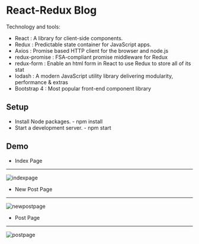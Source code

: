# React-Redux Blog

Technology and tools:

 * React : A library for client-side components.
 * Redux : Predictable state container for JavaScript apps.
 * Axios : Promise based HTTP client for the browser and node.js
 * redux-promise : FSA-compliant promise middleware for Redux
 * redux-form : Enable an html form in React to use Redux to store all of its stat
 * lodash : A modern JavaScript utility library delivering modularity, performance & extras
 * Bootstrap 4 :	Most popular front-end component library
 
 ## Setup
 
 * Install Node packages. - npm install
 * Start a development server. - npm start
 
 ## Demo

 * Index Page
 ----
![indexpage](https://user-images.githubusercontent.com/20617062/30662318-ab9e52c2-9e14-11e7-83ab-d1fcf85c19f2.PNG)

 * New Post Page
 ----
![newpostpage](https://user-images.githubusercontent.com/20617062/30662316-ab45a988-9e14-11e7-85ac-ee1aaaf025b8.PNG)
 
 * Post Page
 ----
![postpage](https://user-images.githubusercontent.com/20617062/30662317-ab45e5ec-9e14-11e7-8e62-4b04ed59fa7d.PNG)
